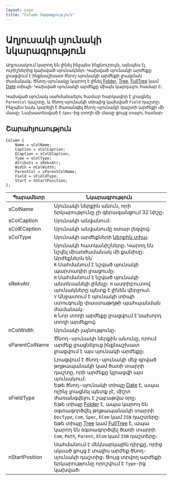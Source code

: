 ```yaml
---
layout: page
title: "Column նկարագրություն"
---
```


# Աղյուսակի սյունակի նկարագրություն

Աղյուսակում կարող են լինել ինչպես ինքնուրույն, այնպես էլ ուրիշներից կախված սյունակներ։ Կախված սյունակի արժեքը լրացվում է ինքնաշխատ ծնող-սյունակի արժեքի լրացման ժամանակ։ Ծնող-սյունակը կարող է լինել [Folder](Types/Folder().md), [Tree](Types/Tree().md), [FullTree](Types/FULLTREE().md) կամ [Date](Types/Date().md) տիպի։ Կախված սյունակի արժեքը միայն կարդալու համար է։ 

Կախված սյունակ սահմանաելու համար հարկավոր է լրացնել `ParentCol` դաշտը, և ծնող-սյունակի տիպից կախված `Field` դաշտը։ Ինչպես նաև կարելի է ժառանգել ծնող-սյունակի դաշտի արժեքի մի մասը։ Նախատեսված է `Spec`-ից տողի մի մասը ցույց տալու համար։

## Շարահյուսություն

``` as4x
Column {
    Name = sColName;
    Caption = sColCaption;
    ECaption = sColECaption;
    Type = sColType;
    Atributs = sRekvAtr;
    Width = nColWidth;
    ParentCol = sParentColName;
    Field = sFieldType;
    Start = nStartPosition;
};  
```

| Պարամետր | Նկարագրություն |
|--|--|
| sColName | Սյունակի ներքին անուն, որի երկարությունը չի գերազանցում 32 նիշը։ |
| sColCaption | Սյունակի անվանում։ |
| sColECaption | Սյունակի անվանումը օտար լեզվով։|
| sColType | Սյունակի արժեքների [ներքին տիպ](types.html)։ |
| sRekvAtr | Սյունակի հատկանիշները։ Կարող են նշվել միառժամանակ մի քանիսը։ Արժեքներն են՝ <br/> `R` Սահմանում է նշված սյունակի պարտադիր լրացումը։ <br/> `H` Սահմանում է նշված սյունակի անտեսանելի լինելը։ `H` ատրիբուտով սյունակները պետք է լինեն վերջում։ <br/> `V` Անջատում է սյունակի տիպի ստուգումը փաստաթղթի պահպանման ժամանակ։ <br/> `N` Նոր տողի արժեքը լրացվում է նախորդ տողի արժեքով։ |
| nColWidth | Սյունակի լայնությունը։ |
| sParentColName | Ծնող-սյունակի ներքին անունը, որում արժեք լրացնելուց ինքնաշխատ լրացվում է այս սյունակի արժեքը։ |
| sFieldType | Լրացվում է ծնող-սյունակի մեջ գրված թղթապանակի կամ ծառի տարրի դաշտը, որի արժեքը կլրացվի այս սյունակում։ <br/> Եթե ծնող-սյունակի տիպը [Date](Types/Date().md) է, ապա ոչինչ լրացնել պետք չէ, միշտ ժառանգվելու է շաբաթվա օրը։ <br/> Եթե տիպը [Folder](Types/Folder().html) է, ապա կարող են օգտագործվել թղթապանակի տարրի `DocType`, `Com`, `Spec`, `ECom` կամ `ISN` դաշտերը։ <br/> եթե տիպը [Tree](Types/Tree().html) կամ [FullTree](Types/FULLTREE().html) է, ապա կարող են օգտագործվել ծառի տարրի `Com`, `Path`, `Parent`, `ECom` կամ `ISN` դաշտերը։ |
| nStartPosition | Սահմանում է մեկնարկային դիրքը, որից սկսած ցույց է տալիս արժեք ծնող-սյունակի դաշտից։ Ցույց տրվող արժեքի երկարությունը որոշվում է `Type`-ից կախված։ |
